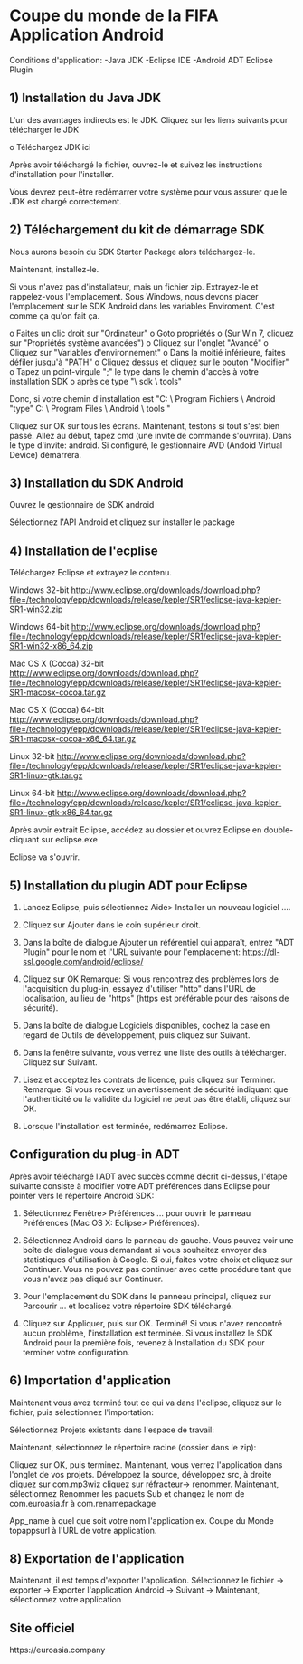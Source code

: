 <h1>Coupe du monde de la FIFA Application Android</h1>

Conditions d'application:
-Java JDK
-Eclipse IDE
-Android ADT Eclipse Plugin

<h2>1) Installation du Java JDK</h2>
L'un des avantages indirects est le JDK. Cliquez sur les liens suivants pour télécharger le JDK

o Téléchargez JDK ici

Après avoir téléchargé le fichier, ouvrez-le et suivez les instructions d'installation pour l'installer.

Vous devrez peut-être redémarrer votre système pour vous assurer que le JDK est chargé correctement.

<h2>2) Téléchargement du kit de démarrage SDK</h2>
Nous aurons besoin du SDK Starter Package alors téléchargez-le.

Maintenant, installez-le.

Si vous n'avez pas d'installateur, mais un fichier zip. Extrayez-le et rappelez-vous l'emplacement. Sous Windows, nous devons placer l'emplacement sur le SDK Android dans les variables Enviroment. C'est comme ça qu'on fait ça.

o Faites un clic droit sur "Ordinateur"
o Goto propriétés
o (Sur Win 7, cliquez sur "Propriétés système avancées")
o Cliquez sur l'onglet "Avancé"
o Cliquez sur "Variables d'environnement"
o Dans la moitié inférieure, faites défiler jusqu'à "PATH"
o Cliquez dessus et cliquez sur le bouton "Modifier"
o Tapez un point-virgule ";" le type dans le chemin d'accès à votre installation SDK
o après ce type "\ sdk \ tools" 

Donc, si votre chemin d'installation est "C: \ Program
Fichiers \ Android "type" C: \ Program Files \ Android \ tools "

Cliquez sur OK sur tous les écrans. Maintenant, testons si tout s'est bien passé.
Allez au début, tapez cmd (une invite de commande s'ouvrira). Dans le type d'invite: android. Si configuré, le gestionnaire AVD (Andoid Virtual Device) démarrera.

<h2>3) Installation du SDK Android</h2>
Ouvrez le gestionnaire de SDK android

Sélectionnez l'API Android et cliquez sur installer le package

<h2>4) Installation de l'ecplise</h2>
Téléchargez Eclipse et extrayez le contenu.

Windows 32-bit http://www.eclipse.org/downloads/download.php?file=/technology/epp/downloads/release/kepler/SR1/eclipse-java-kepler-SR1-win32.zip

Windows 64-bit http://www.eclipse.org/downloads/download.php?file=/technology/epp/downloads/release/kepler/SR1/eclipse-java-kepler-SR1-win32-x86_64.zip

Mac OS X (Cocoa) 32-bit http://www.eclipse.org/downloads/download.php?file=/technology/epp/downloads/release/kepler/SR1/eclipse-java-kepler-SR1-macosx-cocoa.tar.gz

Mac OS X (Cocoa) 64-bit http://www.eclipse.org/downloads/download.php?file=/technology/epp/downloads/release/kepler/SR1/eclipse-java-kepler-SR1-macosx-cocoa-x86_64.tar.gz

Linux 32-bit http://www.eclipse.org/downloads/download.php?file=/technology/epp/downloads/release/kepler/SR1/eclipse-java-kepler-SR1-linux-gtk.tar.gz

Linux 64-bit http://www.eclipse.org/downloads/download.php?file=/technology/epp/downloads/release/kepler/SR1/eclipse-java-kepler-SR1-linux-gtk-x86_64.tar.gz

Après avoir extrait Eclipse, accédez au dossier et ouvrez Eclipse en double-cliquant sur eclipse.exe

Eclipse va s'ouvrir.

<h2>5) Installation du plugin ADT pour Eclipse</h2>

1. Lancez Eclipse, puis sélectionnez Aide> Installer un nouveau logiciel ....

2. Cliquez sur Ajouter dans le coin supérieur droit.

3. Dans la boîte de dialogue Ajouter un référentiel qui apparaît, entrez "ADT Plugin" pour le nom et l'URL suivante pour
l'emplacement: https://dl-ssl.google.com/android/eclipse/

4. Cliquez sur OK
Remarque: Si vous rencontrez des problèmes lors de l'acquisition du plug-in, essayez d'utiliser "http" dans l'URL de localisation, au lieu de "https" (https est préférable pour des raisons de sécurité).

5. Dans la boîte de dialogue Logiciels disponibles, cochez la case en regard de Outils de développement, puis cliquez sur Suivant.

6. Dans la fenêtre suivante, vous verrez une liste des outils à télécharger. Cliquez sur Suivant.

7. Lisez et acceptez les contrats de licence, puis cliquez sur Terminer.
Remarque: Si vous recevez un avertissement de sécurité indiquant que l'authenticité ou la validité du logiciel ne peut pas être
établi, cliquez sur OK.

8. Lorsque l'installation est terminée, redémarrez Eclipse.

<h2>Configuration du plug-in ADT</h2>
Après avoir téléchargé l'ADT avec succès comme décrit ci-dessus, l'étape suivante consiste à modifier votre ADT
préférences dans Eclipse pour pointer vers le répertoire Android SDK:

1. Sélectionnez Fenêtre> Préférences ... pour ouvrir le panneau Préférences (Mac OS X: Eclipse> Préférences).

2. Sélectionnez Android dans le panneau de gauche.
Vous pouvez voir une boîte de dialogue vous demandant si vous souhaitez envoyer des statistiques d'utilisation à Google. Si oui, faites votre
choix et cliquez sur Continuer. Vous ne pouvez pas continuer avec cette procédure tant que vous n'avez pas cliqué sur Continuer.

3. Pour l'emplacement du SDK dans le panneau principal, cliquez sur Parcourir ... et localisez votre répertoire SDK téléchargé.

4. Cliquez sur Appliquer, puis sur OK.
Terminé! Si vous n'avez rencontré aucun problème, l'installation est terminée. Si vous installez le SDK Android pour la première fois, revenez à Installation du SDK pour terminer votre configuration.

<h2>6) Importation d'application</h2>
Maintenant vous avez terminé tout ce qui va dans l'éclipse, cliquez sur le fichier, puis sélectionnez l'importation:

Sélectionnez Projets existants dans l'espace de travail:

Maintenant, sélectionnez le répertoire racine (dossier dans le zip):

Cliquez sur OK, puis terminez. Maintenant, vous verrez l'application dans l'onglet de vos projets. Développez la source, développez src, à droite cliquez sur com.mp3wiz cliquez sur réfracteur-> renommer. Maintenant, sélectionnez Renommer les paquets Sub et changez le nom de com.euroasia.fr à com.renamepackage

App_name à quel que soit votre nom l'application ex. Coupe du Monde topappsurl à l'URL de votre application.

<h2>8) Exportation de l'application</h2>
Maintenant, il est temps d'exporter l'application. Sélectionnez le fichier -> exporter -> Exporter l'application Android -> Suivant ->
Maintenant, sélectionnez votre application

<h2>Site officiel</h2>
https://euroasia.company
